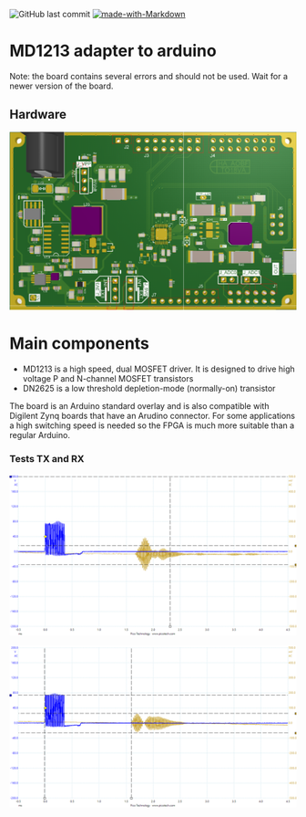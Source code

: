 ![GitHub last commit](https://img.shields.io/github/last-commit/signalius/AAE_Adapter_Arduino?color=red&style=plastic)
[![made-with-Markdown](https://img.shields.io/badge/Made%20with-Markdown-1f425f.svg)](http://commonmark.org)

# MD1213 adapter to arduino

Note: the board contains several errors and should not be used. Wait for a newer version of the board. 


## Hardware

![](/images/pcb.png)

# Main components

* MD1213 is a high speed, dual MOSFET driver. It is designed to drive high voltage P and N-channel MOSFET transistors 
* DN2625 is a low threshold depletion-mode (normally-on) transistor

The board is an Arduino standard overlay and is also compatible with Digilent Zynq boards that have an Arudino connector. For some applications a high switching speed is needed so the FPGA is much more suitable than a regular Arduino. 

### Tests TX and RX

![](/images/Test1.png)

![](/images/Test2.png)

